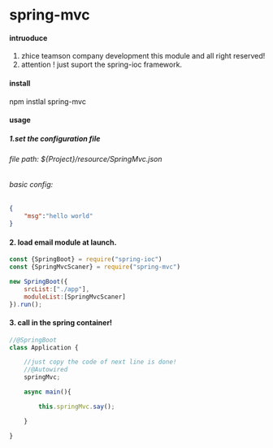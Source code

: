 # spring-mvc

#### intruoduce
1. zhice teamson company development this module and all right reserved!
2. attention ! just suport the spring-ioc framework.


#### install 

npm instlal spring-mvc

#### usage 

##### 1.set the configuration file 

###### file path: ${Project}/resource/SpringMvc.json
###### basic config:
```json
{
	"msg":"hello world"
}
```


#### 2. load email module at launch.
```js
const {SpringBoot} = require("spring-ioc")
const {SpringMvcScaner} = require("spring-mvc")

new SpringBoot({
	srcList:["./app"],
	moduleList:[SpringMvcScaner]
}).run();
```

#### 3. call in the spring container!
```js
//@SpringBoot
class Application {

	//just copy the code of next line is done!
	//@Autowired
	springMvc;

	async main(){

		this.springMvc.say();

	}

}
```



